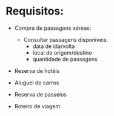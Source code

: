 # Requisitos:

- Compra de passagens aéreas:
    - Consultar passagens disponíveis:
        - data de ida/volta
        - local de origem/destino
        - quantidade de passagens


- Reserva de hotéis
- Aluguel de carros
- Reserva de passeios
- Roteiro de viagem
